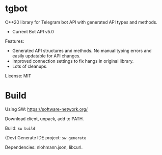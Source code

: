 # tgbot

C++20 library for Telegram bot API with generated API types and methods.

* Current Bot API v5.0

Features:

* Generated API structures and methods. No manual typing errors and easily updatable for API changes.
* Improved connection settings to fix hangs in original library.
* Lots of cleanups.

License: MIT

# Build

Using SW: https://software-network.org/

Download client, unpack, add to PATH.

Build: `sw build`

(Dev) Generate IDE project: `sw generate`

Dependencies: nlohmann.json, libcurl.
